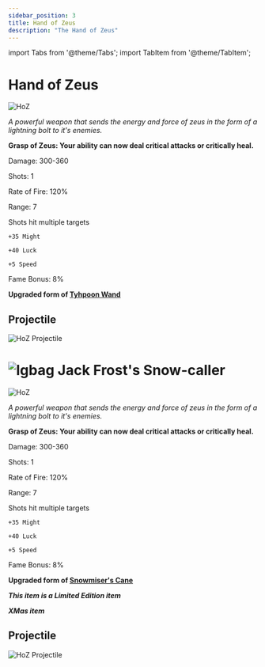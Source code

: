 ```yaml
---
sidebar_position: 3
title: Hand of Zeus
description: "The Hand of Zeus"
---
```


import Tabs from '@theme/Tabs';
import TabItem from '@theme/TabItem';

<Tabs>
  <TabItem value="Hand of Zeus" label="Hand of Zeus" default>

# Hand of Zeus

![HoZ](https://cdn.discordapp.com/attachments/1187552567295758487/1188030155453640755/Hand_of_Zeus.png?ex=65990a4d&is=6586954d&hm=7cf3767f53f3d9d450e6d77562eefd0d40b5517920995c8b8f23ac68e1ade2d5&)

<i>A powerful weapon that sends the energy and force of zeus in the form of a lightning bolt to it's enemies.</i>

**Grasp of Zeus: Your ability can now deal critical attacks or critically heal.**

Damage: 300-360

Shots: 1

Rate of Fire: 120%

Range: 7

Shots hit multiple targets

    +35 Might 
    
    +40 Luck
    
    +5 Speed

Fame Bonus: 8%

**Upgraded form of [Tyhpoon Wand](https://wiki.valorserver.com/docs/items/weapons/wands/ut/typhoon_wand)**

## Projectile

![HoZ Projectile](https://cdn.discordapp.com/attachments/1160376179996496013/1188031227622592512/normal_ar_blade.gif?ex=65990b4d&is=6586964d&hm=48b15b7b702032a3b5734bc3831d258d1e5c36cc27e2bb5119bb482cb1c75478&)

 </TabItem>
  <TabItem value="Jack Frost's Snow-caller" label="Jack Frost's Snow-caller">

# ![lgbag](https://cdn.discordapp.com/attachments/1026159786313650256/1045193424116133948/Legendary_Bag.png) Jack Frost's Snow-caller

![HoZ](https://cdn.discordapp.com/attachments/1187552567295758487/1188035000961081374/Jack_Frosts_Snow-caller.png?ex=65990ed0&is=658699d0&hm=22a9136e07723a6b9aca83ebc4f4c7950c81bbe62aad3532ea3d4fdf9102f254&)

<i>A powerful weapon that sends the energy and force of zeus in the form of a lightning bolt to it's enemies.</i>

**Grasp of Zeus: Your ability can now deal critical attacks or critically heal.**

Damage: 300-360

Shots: 1

Rate of Fire: 120%

Range: 7

Shots hit multiple targets

    +35 Might 
    
    +40 Luck
    
    +5 Speed

Fame Bonus: 8%

**Upgraded form of [Snowmiser's Cane](https://wiki.valorserver.com/docs/items/weapons/wands/ut/typhoon_wand)**

***This item is a Limited Edition item***

***XMas item***

## Projectile

![HoZ Projectile](https://cdn.discordapp.com/attachments/1160376179996496013/1188034004549644288/normal_ar_blade.gif?ex=65990de3&is=658698e3&hm=b5d5ec71c7f5159d518963a279319069b7580b6f6592df17d9ece815d16ebb52&)

  </TabItem>
</Tabs>
